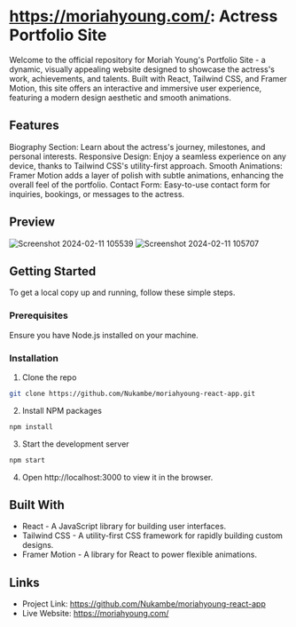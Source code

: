 # https://moriahyoung.com/: Actress Portfolio Site
Welcome to the official repository for Moriah Young's Portfolio Site - a dynamic, visually appealing website designed to showcase the actress's work, achievements, and talents. Built with React, Tailwind CSS, and Framer Motion, this site offers an interactive and immersive user experience, featuring a modern design aesthetic and smooth animations.

## Features
Biography Section: Learn about the actress's journey, milestones, and personal interests.
Responsive Design: Enjoy a seamless experience on any device, thanks to Tailwind CSS's utility-first approach.
Smooth Animations: Framer Motion adds a layer of polish with subtle animations, enhancing the overall feel of the portfolio.
Contact Form: Easy-to-use contact form for inquiries, bookings, or messages to the actress.
## Preview
![Screenshot 2024-02-11 105539](https://github.com/Nukambe/moriahyoung-react-app/assets/19686923/024b6687-fd67-468d-9a0c-16d38fccd545)
![Screenshot 2024-02-11 105707](https://github.com/Nukambe/moriahyoung-react-app/assets/19686923/b16cee9a-4fc9-4c3e-a4da-7fdb3ea0b06b)


## Getting Started
To get a local copy up and running, follow these simple steps.

### Prerequisites
Ensure you have Node.js installed on your machine.

### Installation
1. Clone the repo
```sh
git clone https://github.com/Nukambe/moriahyoung-react-app.git
```
2. Install NPM packages
```sh
npm install
```
3. Start the development server
```sh
npm start
```
4. Open http://localhost:3000 to view it in the browser.
## Built With
- React - A JavaScript library for building user interfaces.
- Tailwind CSS - A utility-first CSS framework for rapidly building custom designs.
- Framer Motion - A library for React to power flexible animations.
## Links
- Project Link: https://github.com/Nukambe/moriahyoung-react-app
- Live Website: https://moriahyoung.com/
